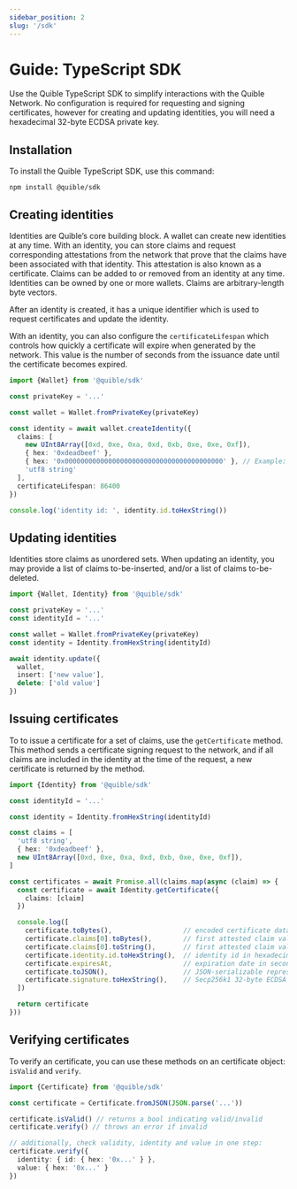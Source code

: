 ```yaml
---
sidebar_position: 2
slug: '/sdk'
---
```


# Guide: TypeScript SDK

Use the Quible TypeScript SDK to simplify interactions with the Quible Network. No configuration is required for requesting and signing certificates, however for creating and updating identities, you will need a hexadecimal 32-byte ECDSA private key.

## Installation

To install the Quible TypeScript SDK, use this command:

```
npm install @quible/sdk
```

## Creating identities

Identities are Quible’s core building block. A wallet can create new identities at any time. With an identity, you can store claims and request corresponding attestations from the network that prove that the claims have been associated with that identity. This attestation is also known as a certificate. Claims can be added to or removed from an identity at any time. Identities can be owned by one or more wallets. Claims are arbitrary-length byte vectors.

After an identity is created, it has a unique identifier which is used to request certificates and update the identity.

With an identity, you can also configure the `certificateLifespan` which controls how quickly a certificate will expire when generated by the network. This value is the number of seconds from the issuance date until the certificate becomes expired.

```ts
import {Wallet} from '@quible/sdk'

const privateKey = '...'

const wallet = Wallet.fromPrivateKey(privateKey)

const identity = await wallet.createIdentity({
  claims: [
    new UInt8Array([0xd, 0xe, 0xa, 0xd, 0xb, 0xe, 0xe, 0xf]),
    { hex: '0xdeadbeef' },
    { hex: '0x0000000000000000000000000000000000000000' }, // Example: 160-bit Ethereum wallet address
    'utf8 string'
  ],
  certificateLifespan: 86400
})

console.log('identity id: ', identity.id.toHexString())
```

## Updating identities

Identities store claims as unordered sets. When updating an identity, you may provide a list of claims to-be-inserted, and/or a list of claims to-be-deleted.

```ts
import {Wallet, Identity} from '@quible/sdk'

const privateKey = '...'
const identityId = '...'

const wallet = Wallet.fromPrivateKey(privateKey)
const identity = Identity.fromHexString(identityId)

await identity.update({
  wallet,
  insert: ['new value'],
  delete: ['old value']
})
```

## Issuing certificates

To to issue a certificate for a set of claims, use the `getCertificate` method. This method sends a certificate signing request to the network, and if all claims are included in the identity at the time of the request, a new certificate is returned by the method.

```ts
import {Identity} from '@quible/sdk'

const identityId = '...'

const identity = Identity.fromHexString(identityId)

const claims = [
  'utf8 string',
  { hex: '0xdeadbeef' },
  new UInt8Array([0xd, 0xe, 0xa, 0xd, 0xb, 0xe, 0xe, 0xf]),
]

const certificates = await Promise.all(claims.map(async (claim) => {
  const certificate = await Identity.getCertificate({
    claims: [claim]
  })

  console.log([
    certificate.toBytes(),                  // encoded certificate data as UInt8Array
    certificate.claims[0].toBytes(),        // first attested claim value as UInt8Array
    certificate.claims[0].toString(),       // first attested claim value encoded as utf8 string
    certificate.identity.id.toHexString(),  // identity id in hexadecimal format
    certificate.expiresAt,                  // expiration date in seconds since unix epoch
    certificate.toJSON(),                   // JSON-serializable representation of an certificate
    certificate.signature.toHexString(),    // Secp256k1 32-byte ECDSA signature from the Quible network, in hexadecimal format
  ])

  return certificate
}))
```

## Verifying certificates

To verify an certificate, you can use these methods on an certificate object: `isValid` and `verify`.

```ts
import {Certificate} from '@quible/sdk'

const certificate = Certificate.fromJSON(JSON.parse('...'))

certificate.isValid() // returns a bool indicating valid/invalid
certificate.verify() // throws an error if invalid

// additionally, check validity, identity and value in one step:
certificate.verify({
  identity: { id: { hex: '0x...' } },
  value: { hex: '0x...' }
})
```
